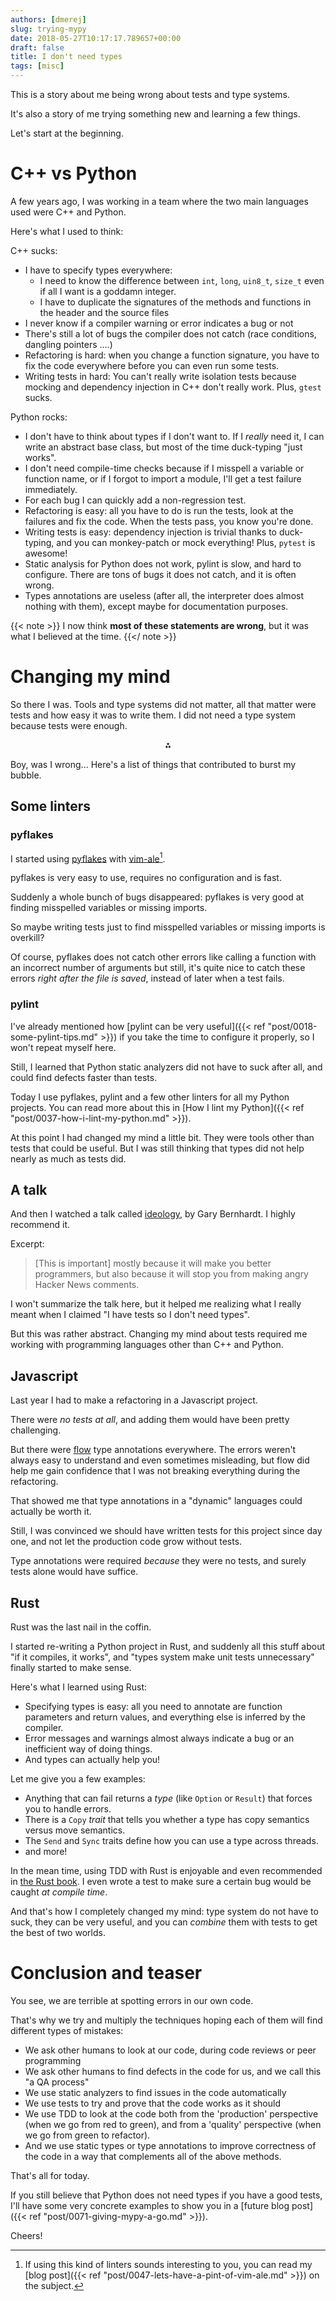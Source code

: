 ```yaml
---
authors: [dmerej]
slug: trying-mypy
date: 2018-05-27T10:17:17.789657+00:00
draft: false
title: I don't need types
tags: [misc]
---
```


This is a story about me being wrong about tests and type systems.

It's also a story of me trying something new and learning a few things.

Let's start at the beginning.

# C++ vs Python

A few years ago, I was working in a team where the two main languages used were C++ and Python.

Here's what I used to think:

C++ sucks:

* I have to specify types everywhere:
  * I need to know the difference between `int`, `long`, `uin8_t`, `size_t` even if all I want is a goddamn integer.
  * I have to duplicate the signatures of the methods and functions in the header and the source files
* I never know if a compiler warning or error indicates a bug or not
* There's still a lot of bugs the compiler does not catch (race conditions, dangling pointers ....)
* Refactoring is hard: when you change a function signature, you have to fix the code everywhere before you can even run some tests.
* Writing tests in hard: You can't really write isolation tests because mocking and dependency injection in C++ don't really work. Plus, `gtest` sucks.

Python rocks:

* I don't have to think about types if I don't want to. If I *really* need it, I can write an abstract base class, but most of the time duck-typing "just works".
* I don't need compile-time checks because if I misspell a variable or function name, or if I forgot to import a module, I'll get a test failure immediately.
* For each bug I can quickly add a non-regression test.
* Refactoring is easy: all you have to do is run the tests, look at the failures and fix the code. When the tests pass, you know you're done.
* Writing tests is easy: dependency injection is trivial thanks to duck-typing, and you can monkey-patch or mock everything! Plus, `pytest` is awesome!
* Static analysis for Python does not work, pylint is slow, and hard to configure. There are tons of bugs it does not catch, and it is often wrong.
* Types annotations are useless (after all, the interpreter does almost nothing with them), except maybe for documentation purposes.

{{< note >}}
I now think **most of these statements are wrong**, but it was what I believed at the time.
{{</ note >}}

# Changing my mind

So there I was. Tools and type systems did not matter, all that matter were tests and how easy it was to write them. I did not need a type system because tests were enough.

<center>⁂</center>

Boy, was I wrong... Here's a list of things that contributed to burst my bubble.


## Some linters

### pyflakes

I started using [pyflakes](https://github.com/PyCQA/pyflakes) with [vim-ale](https://github.com/w0rp/ale)[^1].

pyflakes is very easy to use, requires no configuration and is fast.

Suddenly a whole bunch of bugs disappeared: pyflakes is very good at finding misspelled variables or missing imports.

So maybe writing tests just to find misspelled variables or missing imports is overkill?

Of course, pyflakes does not catch other errors like calling a function with an incorrect number of arguments but still, it's quite nice to catch these errors *right after the file is saved*, instead of later when a test fails.


### pylint

I've already mentioned how [pylint can be very useful]({{< ref "post/0018-some-pylint-tips.md" >}}) if you take the time to configure it properly, so I won't repeat myself here.

Still, I learned that Python static analyzers did not have to suck after all, and could find defects faster than tests.

Today I use pyflakes, pylint and a few other linters for all my Python projects. You can read more about this in
[How I lint my Python]({{< ref "post/0037-how-i-lint-my-python.md" >}}).

At this point I had changed my mind a little bit. They were tools other than tests that could be useful. But I was still thinking that types did not help nearly as much as tests did.

## A talk

And then I watched a talk called [ideology](https://www.destroyallsoftware.com/talks/ideology), by Gary Bernhardt. I highly recommend it.

Excerpt:

> [This is important] mostly because it will make you better programmers, but also because it will stop you from making angry Hacker News comments.


I won't summarize the talk here, but it helped me realizing what I really meant when I claimed "I have tests so I don't need types".

But this was rather abstract. Changing my mind about tests required me working
with programming languages other than C++ and Python.


## Javascript

Last year I had to make a refactoring in a Javascript project.

There were *no tests at all*, and adding them would have been pretty challenging.

But there were [flow](https://flow.org/) type annotations everywhere. The errors weren't
always easy to understand and even sometimes misleading, but flow did help me gain
confidence that I was not breaking everything during the refactoring.

That showed me that type annotations in a "dynamic" languages could actually be worth it.

Still, I was convinced we should have written tests for this project since day one, and not let
the production code grow without tests.

Type annotations were required *because* they were no tests, and surely tests alone would have suffice.

## Rust

Rust was the last nail in the coffin.

I started re-writing a Python project in Rust, and suddenly all this stuff
about "if it compiles, it works", and "types system make unit tests
unnecessary" finally started to make sense.

Here's what I learned using Rust:

* Specifying types is easy: all you need to annotate are function parameters and
  return values, and everything else is inferred by the compiler.
* Error messages and warnings almost always indicate a bug or an inefficient way of doing things.
* And types can actually help you!

Let me give you a few examples:

* Anything that can fail returns a *type* (like `Option` or `Result`) that
  forces you to handle errors.
* There is a `Copy` *trait* that tells you whether a type has copy semantics versus move semantics.
* The `Send` and `Sync` traits define how you can use a type across threads.
* and more!

In the mean time, using TDD with Rust is enjoyable and even recommended in [the Rust book](https://doc.rust-lang.org/stable/book/second-edition/index.html).
I even wrote a test to make sure a certain bug would be caught *at compile time*.

And that's how I completely changed my mind: type system do not have to suck,
they can be very useful, and you can *combine* them with tests to get the
best of two worlds.

# Conclusion and teaser

You see, we are terrible at spotting errors in our own code.

That's why we try and multiply the techniques hoping each of them will find different types of mistakes:

* We ask other humans to look at our code, during code reviews or peer programming
* We ask other humans to find defects in the code for us, and we call this "a QA process"
* We use static analyzers to find issues in the code automatically
* We use tests to try and prove that the code works as it should
* We use TDD to look at the code both from the 'production' perspective (when we go from red to green), and from a 'quality' perspective (when we go from green to refactor).
* And we use static types or type annotations to improve correctness of the
  code in a way that complements all of the above methods.

That's all for today.

If you still believe that Python does not need types if you have a good tests, I'll have some very concrete examples to show you in a [future blog post]({{< ref "post/0071-giving-mypy-a-go.md" >}}).

Cheers!

[^1]: If using this kind of linters sounds interesting to you, you can read my [blog post]({{< ref "post/0047-lets-have-a-pint-of-vim-ale.md" >}}) on the subject.
